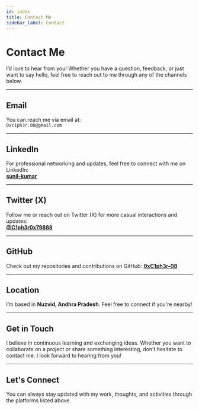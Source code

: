 ```yaml
---
id: index
title: Contact Me
sidebar_label: Contact
---
```


#  Contact Me

I’d love to hear from you! Whether you have a question, feedback, or just want to say hello, feel free to reach out to me through any of the channels below.

---

##  Email
You can reach me via email at:  
`0xc1ph3r.08@gmail.com`

---

##  LinkedIn
For professional networking and updates, feel free to connect with me on LinkedIn:  
[**sunil-kumar**](https://www.linkedin.com/in/sunil-kumar-14962b2bb/)

---

##  Twitter (X)
Follow me or reach out on Twitter (X) for more casual interactions and updates:  
[**@C1ph3r0x79888**](https://x.com/C1ph3r0x79888)

---

##  GitHub 
Check out my repositories and contributions on GitHub:
[**0xC1ph3r-08**](https://github.com/0xC1ph3r-08)

---

##  Location
I’m based in **Nuzvid, Andhra Pradesh**. Feel free to connect if you're nearby!

---

##  Get in Touch
I believe in continuous learning and exchanging ideas. Whether you want to collaborate on a project or share something interesting, don’t hesitate to contact me. I look forward to hearing from you!

---

##  Let's Connect
You can always stay updated with my work, thoughts, and activities through the platforms listed above.
